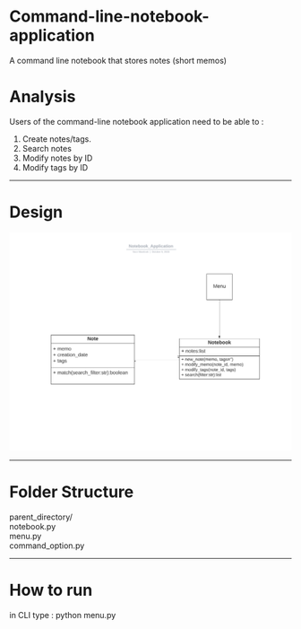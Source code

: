 # Command-line-notebook-application
A command line notebook that stores notes (short memos)

# Analysis
Users of the command-line notebook application need to be able to :
1. Create notes/tags.
2. Search notes
3. Modify notes by ID
4. Modify tags by ID


--------------------------------------------------------------------------------------------

# Design
![](https://github.com/noor188/Command-line-notebook-application/blob/main/img/OOD.png)

--------------------------------------------------------------------------------------------

# Folder Structure

parent_directory/ <br /> 
  notebook.py  <br />
  menu.py  <br />
  command_option.py<br />

--------------------------------------------------------------------------------------------

# How to run

in CLI type : python menu.py

